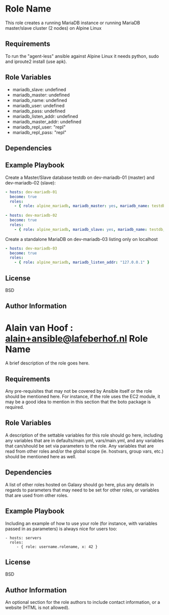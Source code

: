 Role Name
=========

This role creates a running MariaDB instance or running MariaDB master/slave cluster (2 nodes) on Alpine Linux

Requirements
------------

To run the "agent-less" ansible against Alpine Linux it needs python, sudo and iproute2 install (use apk).

Role Variables
--------------

* mariadb_slave: undefined
* mariadb_master: undefined
* mariadb_name: undefined
* mariadb_user: undefined
* mariadb_pass: undefined
* mariadb_listen_addr: undefined
* mariadb_master_addr: undefined
* mariadb_repl_user: "repl"
* mariadb_repl_pass: "repl"

Dependencies
------------

Example Playbook
----------------

Create a Master/Slave database testdb on dev-mariadb-01 (master) and dev-mariadb-02 (slave):
```yaml
- hosts: dev-mariadb-01
  become: true
  roles:
    - { role: alpine_mariadb, mariadb_master: yes, mariadb_name: testdb, mariadb_user: user, mariadb_pass: pass, mariadb_listen_addr: "{{ ansible_eth1.ipv4.address }}" }
    
- hosts: dev-mariadb-02
  become: true
  roles:
    - { role: alpine_mariadb, mariadb_slave: yes, mariadb_name: testdb, mariadb_master_addr: '10.0.0.12', mariadb_listen_addr: "{{ ansible_eth1.ipv4.address }}" }
```
Create a standalone MariaDB on dev-mariadb-03 listing only on localhost
```yaml
- hosts: dev-mariadb-03
  become: true
  roles:
    - { role: alpine_mariadb, mariadb_listen_addr: "127.0.0.1" }
```


License
-------

BSD

Author Information
------------------

Alain van Hoof : alain+ansible@lafeberhof.nl
Role Name
=========

A brief description of the role goes here.

Requirements
------------

Any pre-requisites that may not be covered by Ansible itself or the role should be mentioned here. For instance, if the role uses the EC2 module, it may be a good idea to mention in this section that the boto package is required.

Role Variables
--------------

A description of the settable variables for this role should go here, including any variables that are in defaults/main.yml, vars/main.yml, and any variables that can/should be set via parameters to the role. Any variables that are read from other roles and/or the global scope (ie. hostvars, group vars, etc.) should be mentioned here as well.

Dependencies
------------

A list of other roles hosted on Galaxy should go here, plus any details in regards to parameters that may need to be set for other roles, or variables that are used from other roles.

Example Playbook
----------------

Including an example of how to use your role (for instance, with variables passed in as parameters) is always nice for users too:

    - hosts: servers
      roles:
         - { role: username.rolename, x: 42 }

License
-------

BSD

Author Information
------------------

An optional section for the role authors to include contact information, or a website (HTML is not allowed).
